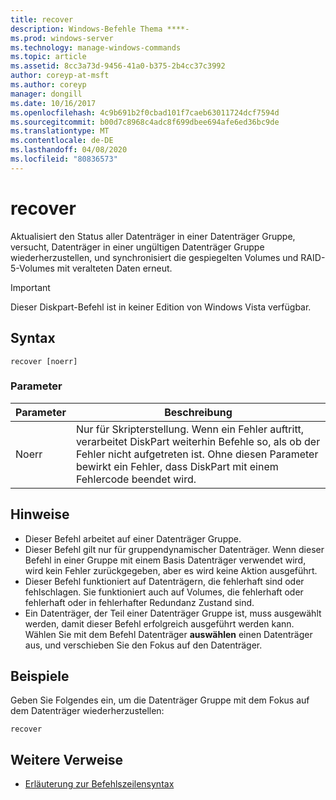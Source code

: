 ```yaml
---
title: recover
description: Windows-Befehle Thema ****-
ms.prod: windows-server
ms.technology: manage-windows-commands
ms.topic: article
ms.assetid: 8cc3a73d-9456-41a0-b375-2b4cc37c3992
author: coreyp-at-msft
ms.author: coreyp
manager: dongill
ms.date: 10/16/2017
ms.openlocfilehash: 4c9b691b2f0cbad101f7caeb63011724dcf7594d
ms.sourcegitcommit: b00d7c8968c4adc8f699dbee694afe6ed36bc9de
ms.translationtype: MT
ms.contentlocale: de-DE
ms.lasthandoff: 04/08/2020
ms.locfileid: "80836573"
---
```

# <a name="recover"></a>recover



Aktualisiert den Status aller Datenträger in einer Datenträger Gruppe, versucht, Datenträger in einer ungültigen Datenträger Gruppe wiederherzustellen, und synchronisiert die gespiegelten Volumes und RAID-5-Volumes mit veralteten Daten erneut.

> [!IMPORTANT]
> Dieser Diskpart-Befehl ist in keiner Edition von Windows Vista verfügbar.

## <a name="syntax"></a>Syntax

```
recover [noerr]
```

### <a name="parameters"></a>Parameter

|Parameter|Beschreibung|
|---------|-----------|
|Noerr|Nur für Skripterstellung. Wenn ein Fehler auftritt, verarbeitet DiskPart weiterhin Befehle so, als ob der Fehler nicht aufgetreten ist. Ohne diesen Parameter bewirkt ein Fehler, dass DiskPart mit einem Fehlercode beendet wird.|

## <a name="remarks"></a>Hinweise

-   Dieser Befehl arbeitet auf einer Datenträger Gruppe.
-   Dieser Befehl gilt nur für gruppendynamischer Datenträger. Wenn dieser Befehl in einer Gruppe mit einem Basis Datenträger verwendet wird, wird kein Fehler zurückgegeben, aber es wird keine Aktion ausgeführt.
-   Dieser Befehl funktioniert auf Datenträgern, die fehlerhaft sind oder fehlschlagen. Sie funktioniert auch auf Volumes, die fehlerhaft oder fehlerhaft oder in fehlerhafter Redundanz Zustand sind.
-   Ein Datenträger, der Teil einer Datenträger Gruppe ist, muss ausgewählt werden, damit dieser Befehl erfolgreich ausgeführt werden kann. Wählen Sie mit dem Befehl Datenträger **auswählen** einen Datenträger aus, und verschieben Sie den Fokus auf den Datenträger.

## <a name="examples"></a><a name=BKMK_examples></a>Beispiele

Geben Sie Folgendes ein, um die Datenträger Gruppe mit dem Fokus auf dem Datenträger wiederherzustellen:
```
recover
```

## <a name="additional-references"></a>Weitere Verweise

- [Erläuterung zur Befehlszeilensyntax](command-line-syntax-key.md)


